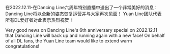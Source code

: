 在2022.12.11-在Dancing Line六周年特别直播中送出了一个非常美好的消息：
Dancing Line将以全新的姿态恢复运营并与大家再次见面！
Yuan Line团队代表所有DL爱好者对此表示热烈祝贺！

Very good news on Dancing Line's 6th anniversary special on 2022.12.11 that
Dancing Line will back up and running again with a new face!
On behalf of all DL fans, the Yuan Line team would like to extend warm congratulations!
